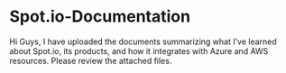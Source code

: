 # Spot.io-Documentation


Hi Guys,
I have uploaded the documents summarizing what I’ve learned about Spot.io, its products, and how it integrates with Azure and AWS resources. Please review the attached files.
